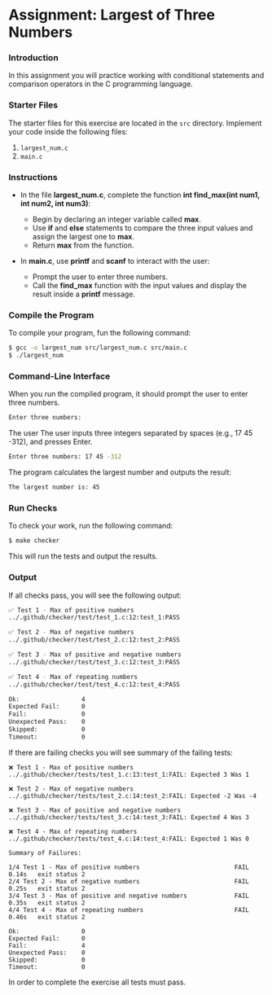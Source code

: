 # Assignment: Largest of Three Numbers

### Introduction

In this assignment you will practice working with conditional statements and comparison operators in the C programming language.

### Starter Files

The starter files for this exercise are located in the `src` directory. Implement your code inside the following files:

1. `largest_num.c`
2. `main.c`

### Instructions
* In the file **largest_num.c**, complete the function **int find_max(int num1, int num2, int num3)**:
  * Begin by declaring an integer variable called **max**.
  * Use **if** and **else** statements to compare the three input values and assign the largest one to **max**.
  * Return **max** from the function.
    
* In **main.c**, use **printf** and **scanf** to interact with the user:
  * Prompt the user to enter three numbers.
  * Call the **find_max** function with the input values and display the result inside a **printf** message.

### Compile the Program
To compile your program, fun the following command:
```bash
$ gcc -o largest_num src/largest_num.c src/main.c
$ ./largest_num
```

### Command-Line Interface
When you run the compiled program, it should prompt the user to enter three numbers. 
```bash
Enter three numbers:
```
The user The user inputs three integers separated by spaces (e.g., 17 45 -312), and presses Enter.
```bash
Enter three numbers: 17 45 -312
```

The program calculates the largest number and outputs the result:
```bash
The largest number is: 45
```
### Run Checks
To check your work, run the following command:

```bash
$ make checker
```

This will run the tests and output the results.

### Output

If all checks pass, you will see the following output:

```bash
✅ Test 1 - Max of positive numbers
../.github/checker/test/test_1.c:12:test_1:PASS

✅ Test 2 - Max of negative numbers
../.github/checker/test/test_2.c:12:test_2:PASS

✅ Test 3 - Max of positive and negative numbers
../.github/checker/test/test_3.c:12:test_3:PASS

✅ Test 4 - Max of repeating numbers
../.github/checker/test/test_4.c:12:test_4:PASS

Ok:                 4
Expected Fail:      0
Fail:               0
Unexpected Pass:    0
Skipped:            0
Timeout:            0
```

If there are failing checks you will see summary of the failing tests:

```
❌ Test 1 - Max of positive numbers
../.github/checker/tests/test_1.c:13:test_1:FAIL: Expected 3 Was 1

❌ Test 2 - Max of negative numbers
../.github/checker/tests/test_2.c:14:test_2:FAIL: Expected -2 Was -4

❌ Test 3 - Max of positive and negative numbers
../.github/checker/tests/test_3.c:14:test_3:FAIL: Expected 4 Was 3

❌ Test 4 - Max of repeating numbers
../.github/checker/tests/test_4.c:14:test_4:FAIL: Expected 1 Was 0

Summary of Failures:

1/4 Test 1 - Max of positive numbers                          FAIL            0.14s   exit status 2
2/4 Test 2 - Max of negative numbers                          FAIL            0.25s   exit status 2
3/4 Test 3 - Max of positive and negative numbers             FAIL            0.35s   exit status 2
4/4 Test 4 - Max of repeating numbers                         FAIL            0.46s   exit status 2

Ok:                 0
Expected Fail:      0
Fail:               4
Unexpected Pass:    0
Skipped:            0
Timeout:            0
```

In order to complete the exercise all tests must pass.